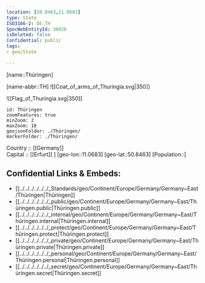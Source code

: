 ```yaml
---
location: [50.8463,11.0683] 
type: State
ISO3166-2: DE-TH
SpocWebEntityId: 36026
isDeleted: false
Confidential: public
tags:
- geo/State

---
```


[name::Thüringen] 

[name-abbr::TH] 
![[Coat_of_arms_of_Thuringia.svg|350]] 

![[Flag_of_Thuringia.svg|350]] 

```leaflet
id: Thüringen
zoomFeatures: true 
minZoom: 2 
maxZoom: 18
geojsonFolder: ./Thüringen/
markerFolder: ./Thüringen/
```

Country :: [[Germany]]  
Capital :: [[Erfurt]] ] 
[geo-lon::11.0683] 
[geo-lat::50.8463] 
[Population::] 



## Confidential Links & Embeds: 
- [[../../../../../../_Standards/geo/Continent/Europe/Germany/Germany~East/Thüringen|Thüringen]] 
- [[../../../../../../_public/geo/Continent/Europe/Germany/Germany~East/Thüringen.public|Thüringen.public]] 
- [[../../../../../../_internal/geo/Continent/Europe/Germany/Germany~East/Thüringen.internal|Thüringen.internal]] 
- [[../../../../../../_protect/geo/Continent/Europe/Germany/Germany~East/Thüringen.protect|Thüringen.protect]] 
- [[../../../../../../_private/geo/Continent/Europe/Germany/Germany~East/Thüringen.private|Thüringen.private]] 
- [[../../../../../../_personal/geo/Continent/Europe/Germany/Germany~East/Thüringen.personal|Thüringen.personal]] 
- [[../../../../../../_secret/geo/Continent/Europe/Germany/Germany~East/Thüringen.secret|Thüringen.secret]] 
